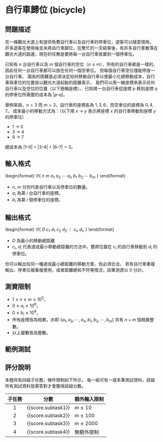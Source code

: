 # 自行車歸位 (bicycle)

## 問題描述

在一條觀光大道上有提供免費自行車以及自行車的停車位，遊客可以隨意借用。
許多遊客在使用後並未將自行車歸位，在繁忙的一天結束後，有許多自行車散落在觀光大道的路邊，現在的任務是要將每一台自行車放置到一個停車位。

已知有 $n$ 台自行車以及 $m$ 個自行車的空位（$n \le m$），所有的自行車都是一樣的，因此任何一台自行車都可以放在任何一個空車位。
但每個自行車空位僅能停放一台自行車。
園長的困難是必須決定如何移動自行車以便最小化總移動成本，自行車與車位的位置皆以觀光大道起點的距離表示，
我們可以用一維座標來表示任何自行車以及空位的位置（以下簡稱座標）。
已知將一台自行車從座標 $p$ 移到座標 $q$ 的停車位所需要的成本為 $|p – q|$。

舉例來說，$n = 3$ 而 $m = 3$，自行車的座標各為 $1, 3, 6$，而空車位的座標為 $0, 4, 7$。
成本最小的移動方式為：（以下用 $x$ → $y$ 表示將座標 $x$ 的自行車移動到座標 $y$ 的停車位）

* $1$ → $0$
* $3$ → $4$
* $6$ → $7$

總成本為 $|1 – 0| + |3 – 4| +|6 – 7| = 3$。

## 輸入格式

\begin{format}
\f{
$n$ $m$
$a_1$ $a_2$ $\cdots$ $a_n$
$b_1$ $b_2$ $\cdots$ $b_m$
}
\end{format}

* $n$, $m$ 分別代表自行車以及停車位的數量。
* $a_i$ 為第 $i$ 台自行車的座標。
* $b_i$ 為第 $i$ 個停車位的座標。

## 輸出格式

\begin{format}
\f{
$D$
$c_1$ $d_1$
$c_2$ $d_2$
$\vdots$
$c_n$ $d_n$
}
\end{format}

* $D$ 為最小的移動總距離
* $c_i$, $d_i$ 代表達成最小移動總距離的方法中，要將位置在 $c_i$ 的自行車移動到 $d_i$ 的停車位。

你可以輸出任何一種達成最小總距離的移動方案，但必須合法。
若有自行車重複輸出、停車位被重複使用，或者距離總和不符等情況，該筆測資以 $0$ 分計。


## 測資限制

* $1 \le n \le m \le 10^5$。
* $0 \le a_i \le 10^9$。
* $0 \le b_i \le 10^9$。
* 所有座標皆為相異，亦即 $\{a_1, a_2, \cdots, a_n, b_1, b_2, \cdots, b_m\}$ 共有 $n+m$ 個相異整數。
* 以上變數皆為整數。

## 範例測試

## 評分說明

本題共有四組子任務，條件限制如下所示。
每一組可有一或多筆測試資料，該組所有測試資料皆需答對才會獲得該組分數。

|  子任務  |  分數  | 額外輸入限制 |
| :------: | :----: | ------------ |
| 1 | {{score.subtask1}} | $m \le 10$ |
| 2 | {{score.subtask2}} | $m \le 100$ |
| 3 | {{score.subtask3}} | $m \le 2000$ |
| 4 | {{score.subtask4}} | 無額外限制 |
